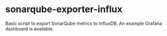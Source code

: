 # sonarqube-exporter-influx

Basic script to export SonarQube metrics to InfluxDB. An example Grafana dashboard is available.